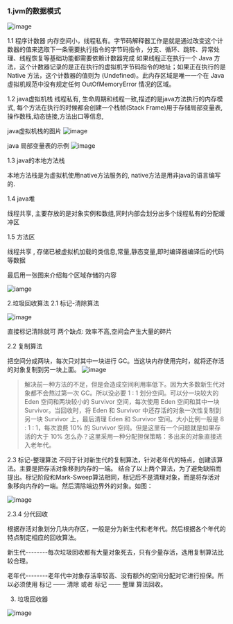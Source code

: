 
### 1.jvm的数据模式
![image](./assets/clipboard.png)

1.1  程序计数器
  内存空间小，线程私有。字节码解释器工作是就是通过改变这个计数器的值来选取下一条需要执行指令的字节码指令，分支、循环、跳转、异常处理、线程恢复等基础功能都需要依赖计数器完成
如果线程正在执行一个 Java 方法，这个计数器记录的是正在执行的虚拟机字节码指令的地址；如果正在执行的是 Native 方法，这个计数器的值则为 (Undefined)。此内存区域是唯一一个在 Java 虚拟机规范中没有规定任何 OutOfMemoryError 情况的区域。

1.2 java虚拟机栈
     线程私有, 生命周期和线程一致,描述的是java方法执行的内存模式,  每个方法在执行的时候都会创建一个栈帧(Stack Frame)用于存储局部变量表,操作数栈,动态链接,方法出口等信息,
     
java虚拟机栈的图片
![image](./assets/stack.png)

java 局部变量表的示例
![image](./assets/bianliang.png)

1.3 java的本地方法栈

本地方法栈是为虚拟机使用native方法服务的, native方法是用非java的语言编写的.

1.4 java堆

线程共享, 主要存放的是对象实例和数组,同时内部会划分出多个线程私有的分配缓冲区

1.5 方法区

线程共享 , 存储已被虚拟机加载的类信息,常量,静态变量,即时编译器编译后的代码等数据

最后用一张图来介绍每个区域存储的内容

![iamge](./assets/clipboard_end.png)


2.垃圾回收算法
2.1 标记-清除算法

![image](./assets/bj_qc.png)

直接标记清除就可
两个缺点:  效率不高,空间会产生大量的碎片

2.2 复制算法

把空间分成两块，每次只对其中一块进行 GC。当这块内存使用完时，就将还存活的对象复制到另一块上面。
![image](./assets/copy.png)

>解决前一种方法的不足，但是会造成空间利用率低下。因为大多数新生代对象都不会熬过第一次 GC。所以没必要 1 : 1 划分空间。可以分一块较大的 Eden 空间和两块较小的 Survivor 空间，每次使用 Eden 空间和其中一块 Survivor。当回收时，将 Eden 和 Survivor 中还存活的对象一次性复制到另一块 Survivor 上，最后清理 Eden 和 Survivor 空间。大小比例一般是 8 : 1 : 1，每次浪费 10% 的 Survivor 空间。但是这里有一个问题就是如果存活的大于 10% 怎么办？这里采用一种分配担保策略：多出来的对象直接进入老年代。
>

2.3 标记-整理算法
不同于针对新生代的复制算法，针对老年代的特点，创建该算法。主要是把存活对象移到内存的一端。
结合了以上两个算法，为了避免缺陷而提出。标记阶段和Mark-Sweep算法相同，标记后不是清理对象，而是将存活对象移向内存的一端。然后清除端边界外的对象。如图：

![image](./assets/mark_compact.png)


2.3.4 分代回收

根据存活对象划分几块内存区，一般是分为新生代和老年代。然后根据各个年代的特点制定相应的回收算法。

新生代--------每次垃圾回收都有大量对象死去，只有少量存活，选用复制算法比较合理。

老年代--------老年代中对象存活率较高、没有额外的空间分配对它进行担保。所以必须使用 标记 —— 清除 或者 标记 —— 整理 算法回收。



3. 垃圾回收器

![image](./assets/garbage.png)     

